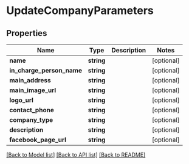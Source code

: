 # UpdateCompanyParameters

## Properties
Name | Type | Description | Notes
------------ | ------------- | ------------- | -------------
**name** | **string** |  | [optional] 
**in_charge_person_name** | **string** |  | [optional] 
**main_address** | **string** |  | [optional] 
**main_image_url** | **string** |  | [optional] 
**logo_url** | **string** |  | [optional] 
**contact_phone** | **string** |  | [optional] 
**company_type** | **string** |  | [optional] 
**description** | **string** |  | [optional] 
**facebook_page_url** | **string** |  | [optional] 

[[Back to Model list]](../README.md#documentation-for-models) [[Back to API list]](../README.md#documentation-for-api-endpoints) [[Back to README]](../README.md)


